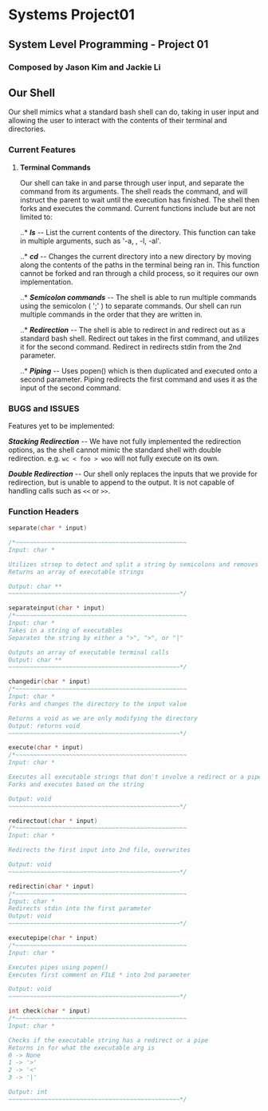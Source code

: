 # Systems Project01
## System Level Programming - Project 01
### Composed by Jason Kim and Jackie Li

## Our Shell

Our shell mimics what a standard bash shell can do, taking in user input and allowing the user to interact with the contents of their terminal and directories.

### Current Features

1. **Terminal Commands**

   Our shell can take in and parse through user input, and separate the command from its arguments. The shell reads the command, and will instruct the parent to wait until the execution has finished. The shell then forks and executes the command. Current functions include but are not limited to:

   ..*  **_ls_** -- List the current contents of the directory. This function can take in multiple arguments, such as '-a, , -l, -al'.

   ..* **_cd_** -- Changes the current directory into a new directory by moving along the contents of the paths in the terminal being ran in. This function cannot be forked and ran through a child process, so it requires our own implementation.

   ..* **_Semicolon commands_** -- The shell is able to run multiple commands using the semicolon ( ';' ) to separate commands. Our shell can run multiple commands in the order that they are written in.
   
   ..* **_Redirection_** -- The shell is able to redirect in and redirect out as a standard bash shell. Redirect out takes in the first command, and utilizes it for the second command. Redirect in redirects stdin from the 2nd parameter.

   ..* **_Piping_** -- Uses popen() which is then duplicated and executed onto a second parameter. Piping redirects the first command and uses it as the input of the second command.

### BUGS and ISSUES
Features yet to be implemented:

  **_Stacking Redirection_** -- We have not fully implemented the redirection options, as the shell cannot mimic the standard shell with double redirection. e.g. `wc < foo > woo` will not fully execute on its own.

  **_Double Redirection_** -- Our shell only replaces the inputs that we provide for redirection, but is unable to append to the output. It is not capable of handling calls such as `<<` or `>>`.

### Function Headers

```C
separate(char * input)

/*~~~~~~~~~~~~~~~~~~~~~~~~~~~~~~~~~~~~~~~~~~~~~~~~
Input: char *

Utilizes strsep to detect and split a string by semicolons and removes whitespaces
Returns an array of executable strings

Output: char **
~~~~~~~~~~~~~~~~~~~~~~~~~~~~~~~~~~~~~~~~~~~~~~~~*/

separateinput(char * input)
/*~~~~~~~~~~~~~~~~~~~~~~~~~~~~~~~~~~~~~~~~~~~~~~~~
Input: char *
Takes in a string of executables
Separates the string by either a ">", ">", or "|"

Outputs an array of executable terminal calls
Output: char **
~~~~~~~~~~~~~~~~~~~~~~~~~~~~~~~~~~~~~~~~~~~~~~~~*/

changedir(char * input)
/*~~~~~~~~~~~~~~~~~~~~~~~~~~~~~~~~~~~~~~~~~~~~~~~~
Input: char *
Forks and changes the directory to the input value

Returns a void as we are only modifying the directory
Output: returns void
~~~~~~~~~~~~~~~~~~~~~~~~~~~~~~~~~~~~~~~~~~~~~~~~*/

execute(char * input)
/*~~~~~~~~~~~~~~~~~~~~~~~~~~~~~~~~~~~~~~~~~~~~~~~~
Input: char *

Executes all executable strings that don't involve a redirect or a pipe
Forks and executes based on the string

Output: void
~~~~~~~~~~~~~~~~~~~~~~~~~~~~~~~~~~~~~~~~~~~~~~~~*/

redirectout(char * input)
/*~~~~~~~~~~~~~~~~~~~~~~~~~~~~~~~~~~~~~~~~~~~~~~~~
Input: char *

Redirects the first input into 2nd file, overwrites

Output: void
~~~~~~~~~~~~~~~~~~~~~~~~~~~~~~~~~~~~~~~~~~~~~~~~*/

redirectin(char * input)
/*~~~~~~~~~~~~~~~~~~~~~~~~~~~~~~~~~~~~~~~~~~~~~~~~
Input: char *
Redirects stdin into the first parameter
Output: void
~~~~~~~~~~~~~~~~~~~~~~~~~~~~~~~~~~~~~~~~~~~~~~~~*/

executepipe(char * input)
/*~~~~~~~~~~~~~~~~~~~~~~~~~~~~~~~~~~~~~~~~~~~~~~~~
Input: char *

Executes pipes using popen()
Executes first comment on FILE * into 2nd parameter

Output: void
~~~~~~~~~~~~~~~~~~~~~~~~~~~~~~~~~~~~~~~~~~~~~~~~*/

int check(char * input)
/*~~~~~~~~~~~~~~~~~~~~~~~~~~~~~~~~~~~~~~~~~~~~~~~~
Input: char *

Checks if the executable string has a redirect or a pipe
Returns in for what the executable arg is
0 -> None
1 -> '>'
2 -> '<'
3 -> '|'

Output: int
~~~~~~~~~~~~~~~~~~~~~~~~~~~~~~~~~~~~~~~~~~~~~~~~*/
```